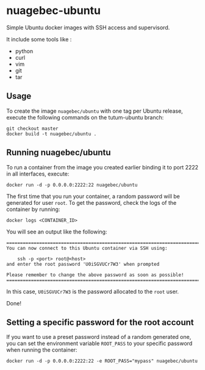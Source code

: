 nuagebec-ubuntu
============

Simple Ubuntu docker images with SSH access and supervisord.

It include some tools like :
- python
- curl
- vim
- git
- tar

Usage
-----

To create the image `nuagebec/ubuntu` with one tag per Ubuntu release, 
execute the following commands on the tutum-ubuntu branch:
	
	git checkout master
	docker build -t nuagebec/ubuntu .
	
Running nuagebec/ubuntu
--------------------

To run a container from the image you created earlier binding it to port 2222 in
all interfaces, execute:

	docker run -d -p 0.0.0.0:2222:22 nuagebec/ubuntu

The first time that you run your container, a random password will be generated
for user `root`. To get the password, check the logs of the container by running:

	docker logs <CONTAINER_ID>

You will see an output like the following:

	========================================================================
	You can now connect to this Ubuntu container via SSH using:

	    ssh -p <port> root@<host>
	and enter the root password 'U0iSGVUCr7W3' when prompted

	Please remember to change the above password as soon as possible!
	========================================================================

In this case, `U0iSGVUCr7W3` is the password allocated to the `root` user.

Done!


Setting a specific password for the root account
------------------------------------------------

If you want to use a preset password instead of a random generated one, you can
set the environment variable `ROOT_PASS` to your specific password when running the container:

	docker run -d -p 0.0.0.0:2222:22 -e ROOT_PASS="mypass" nuagebec/ubuntu

